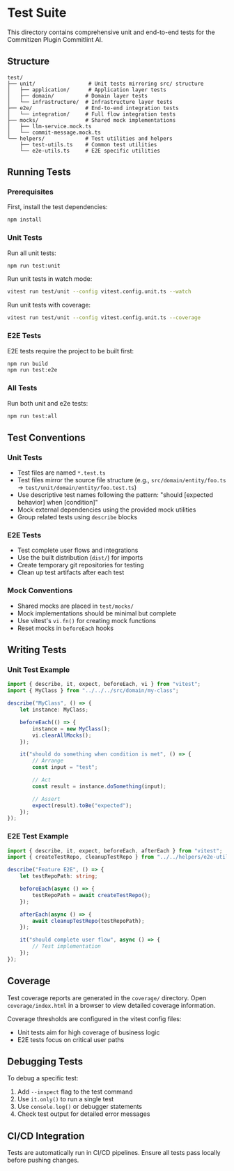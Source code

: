 # Test Suite

This directory contains comprehensive unit and end-to-end tests for the Commitizen Plugin Commitlint AI.

## Structure

```
test/
├── unit/                 # Unit tests mirroring src/ structure
│   ├── application/      # Application layer tests
│   ├── domain/          # Domain layer tests
│   └── infrastructure/  # Infrastructure layer tests
├── e2e/                 # End-to-end integration tests
│   └── integration/     # Full flow integration tests
├── mocks/               # Shared mock implementations
│   ├── llm-service.mock.ts
│   └── commit-message.mock.ts
└── helpers/             # Test utilities and helpers
    ├── test-utils.ts    # Common test utilities
    └── e2e-utils.ts     # E2E specific utilities
```

## Running Tests

### Prerequisites

First, install the test dependencies:

```bash
npm install
```

### Unit Tests

Run all unit tests:

```bash
npm run test:unit
```

Run unit tests in watch mode:

```bash
vitest run test/unit --config vitest.config.unit.ts --watch
```

Run unit tests with coverage:

```bash
vitest run test/unit --config vitest.config.unit.ts --coverage
```

### E2E Tests

E2E tests require the project to be built first:

```bash
npm run build
npm run test:e2e
```

### All Tests

Run both unit and e2e tests:

```bash
npm run test:all
```

## Test Conventions

### Unit Tests

- Test files are named `*.test.ts`
- Test files mirror the source file structure (e.g., `src/domain/entity/foo.ts` → `test/unit/domain/entity/foo.test.ts`)
- Use descriptive test names following the pattern: "should [expected behavior] when [condition]"
- Mock external dependencies using the provided mock utilities
- Group related tests using `describe` blocks

### E2E Tests

- Test complete user flows and integrations
- Use the built distribution (`dist/`) for imports
- Create temporary git repositories for testing
- Clean up test artifacts after each test

### Mock Conventions

- Shared mocks are placed in `test/mocks/`
- Mock implementations should be minimal but complete
- Use vitest's `vi.fn()` for creating mock functions
- Reset mocks in `beforeEach` hooks

## Writing Tests

### Unit Test Example

```typescript
import { describe, it, expect, beforeEach, vi } from "vitest";
import { MyClass } from "../../../src/domain/my-class";

describe("MyClass", () => {
	let instance: MyClass;

	beforeEach(() => {
		instance = new MyClass();
		vi.clearAllMocks();
	});

	it("should do something when condition is met", () => {
		// Arrange
		const input = "test";

		// Act
		const result = instance.doSomething(input);

		// Assert
		expect(result).toBe("expected");
	});
});
```

### E2E Test Example

```typescript
import { describe, it, expect, beforeEach, afterEach } from "vitest";
import { createTestRepo, cleanupTestRepo } from "../../helpers/e2e-utils";

describe("Feature E2E", () => {
	let testRepoPath: string;

	beforeEach(async () => {
		testRepoPath = await createTestRepo();
	});

	afterEach(async () => {
		await cleanupTestRepo(testRepoPath);
	});

	it("should complete user flow", async () => {
		// Test implementation
	});
});
```

## Coverage

Test coverage reports are generated in the `coverage/` directory. Open `coverage/index.html` in a browser to view detailed coverage information.

Coverage thresholds are configured in the vitest config files:

- Unit tests aim for high coverage of business logic
- E2E tests focus on critical user paths

## Debugging Tests

To debug a specific test:

1. Add `--inspect` flag to the test command
2. Use `it.only()` to run a single test
3. Use `console.log()` or debugger statements
4. Check test output for detailed error messages

## CI/CD Integration

Tests are automatically run in CI/CD pipelines. Ensure all tests pass locally before pushing changes.
